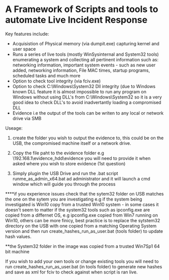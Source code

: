 # A Framework of Scripts and tools to automate Live Incident Response


Key features include:

- Acquisistion of Physical memory (via dumpit.exe) capturing kernel and user space
- Runs a series of live tools (mostly WinSysinternal and System32 tools) enumerating a system and collecting all pertinent information such as: networking information, important system events - such as new user added, networking information, File MAC times, startup programs, scheduled tasks and much more
- Option to check tool integrity (via fciv.exe)
- Option to check C:\Windows\System32 Dll integrity (due to Windows known DLL feature it is almost impossible to run any program on Windows without using DLL's from C:\Windows\System32 so it is a very good idea to check DLL's to avoid inadvertantly loading a compromised DLL
- Evidence i.e the output of the tools can be writen to any local or network drive via SMB



Useage:

1) create the folder you wish to output the evidence to, this could be on the USB, the compromised machine itself or a network drive. 

2) Copy the file paht to the evidence folder e.g \\192.168.1\evidence_hdd\evidence you will need to provide it when asked where you wish to store evidence (1st question)

2) Simply plugin the USB Drive and run the .bat script runme_as_admin_x64.bat ad administrator and it will launch a cmd window which will guide you through the process



****if you experience issues check that the sytem32 folder on USB matches the one on the sytem you are investigating e.g if the system being investigated is Win10 copy from a trusted Win10 system - in some cases it doesn't seem to matter if the system32 tools such as ipconfig.exe are copied from a differnet OS, e.g ipconfig.exe copied from Win7 running on Win10, others can be more finicy, best practice is to replace the sytstem32 directory on the USB with one copied from a matching Operating System version and then run create_hashes_run_as_user.bat (tools folder) to update hash values. 

**the System32 folder in the image was copied from a trusted Win7Sp1 64 bit machine


If you wish to add your own tools or change existing tools you will need to run create_hashes_run_as_user.bat (in tools folder) to generate new hashes and save as xml for fciv to check against when script is ran live.

